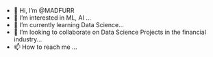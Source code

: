 - 👋 Hi, I’m @MADFURR
- 👀 I’m interested in ML, AI ...
- 🌱 I’m currently learning Data Science...
- 💞️ I’m looking to collaborate on Data Science Projects in the financial industry...
- 📫 How to reach me ...

<!---
MADFURR/MADFURR is a ✨ special ✨ repository because its `README.md` (this file) appears on your GitHub profile.
You can click the Preview link to take a look at your changes.
--->
